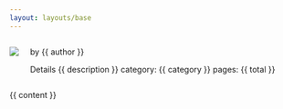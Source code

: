 ```yaml
---
layout: layouts/base
---
```

<style>
.litnote {
  display: flex;
  gap: 20px;
}
</style>
<div class="litnote">

<div class="litimage">

![]({{cover}})

</div>

<div class="litcontent">

by {{ author }}

Details
{{ description }}
category: {{ category }}
pages: {{ total }}

</div>
</div>

<div class="article">

{{ content }}

</div>


